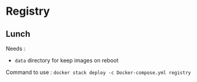 # Registry

## Lunch

Needs :
- `data` directory for keep images on reboot

Command to use : `docker stack deploy -c Docker-compose.yml registry`